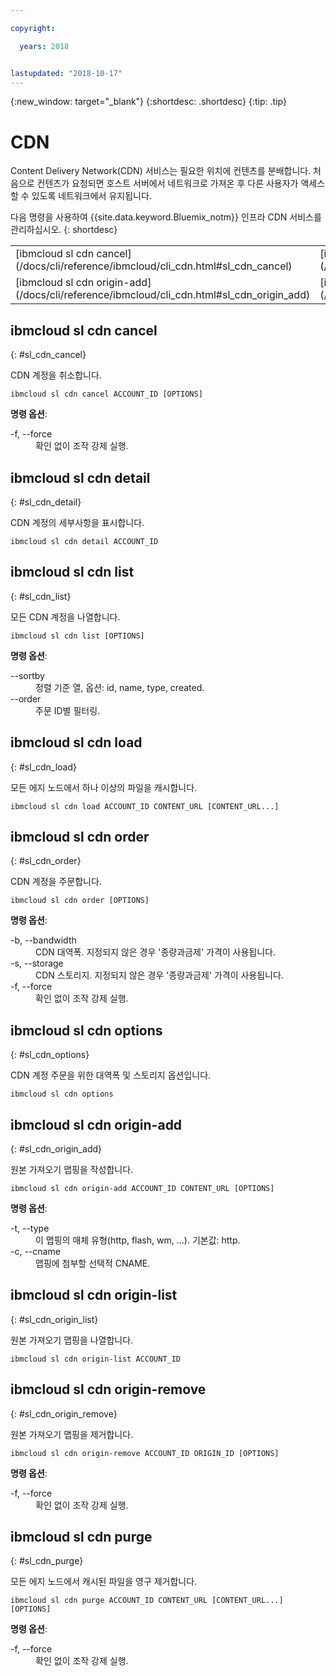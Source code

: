 ```yaml
---

copyright:

  years: 2018


lastupdated: "2018-10-17"
---
```


{:new_window: target="_blank"}
{:shortdesc: .shortdesc}
{:tip: .tip}

# CDN

Content Delivery Network(CDN) 서비스는 필요한 위치에 컨텐츠를 분배합니다. 처음으로 컨텐츠가 요청되면 호스트 서버에서 네트워크로 가져온 후 다른 사용자가 액세스할 수 있도록 네트워크에서 유지됩니다. 

다음 명령을 사용하여 {{site.data.keyword.Bluemix_notm}} 인프라 CDN 서비스를 관리하십시오.
{: shortdesc}

<table summary="명령에 대한 자세한 정보를 제공하는 링크가 있는 알파벳순으로 정렬된 {{site.data.keyword.Bluemix_notm}} 인프라 CDN 명령">
 <thead>
 </thead>
 <tbody>
 <tr>
  <td>[ibmcloud sl cdn cancel](/docs/cli/reference/ibmcloud/cli_cdn.html#sl_cdn_cancel)</td>
  <td>[ibmcloud sl cdn detail](/docs/cli/reference/ibmcloud/cli_cdn.html#sl_cdn_detail)</td>
  <td>[ibmcloud sl cdn list](/docs/cli/reference/ibmcloud/cli_cdn.html#sl_cdn_list)</td>
  <td>[ibmcloud sl cdn load](/docs/cli/reference/ibmcloud/cli_cdn.html#sl_cdn_load)</td>
  <td>[ibmcloud sl cdn order](/docs/cli/reference/ibmcloud/cli_cdn.html#sl_cdn_order)</td>
  <td>[ibmcloud sl cdn options
](/docs/cli/reference/ibmcloud/cli_cdn.html#sl_cdn_options)</td>
   </tr>
 <tr>
  <td>[ibmcloud sl cdn origin-add](/docs/cli/reference/ibmcloud/cli_cdn.html#sl_cdn_origin_add)</td>
  <td>[ibmcloud sl cdn origin-list](/docs/cli/reference/ibmcloud/cli_cdn.html#sl_cdn_origin_list)</td>
  <td>[ibmcloud sl cdn origin-remove](/docs/cli/reference/ibmcloud/cli_cdn.html#sl_cdn_origin_remove)</td>
  <td>[ibmcloud sl cdn purge](/docs/cli/reference/ibmcloud/cli_cdn.html#sl_cdn_purge)</td>
  </tr>
   </tbody>
 </table>

 ## ibmcloud sl cdn cancel
{: #sl_cdn_cancel}

CDN 계정을 취소합니다.
```
ibmcloud sl cdn cancel ACCOUNT_ID [OPTIONS]
```

<strong>명령 옵션</strong>:
<dl>
<dt>-f, --force</dt>
<dd>확인 없이 조작 강제 실행.</dd>
</dl>

## ibmcloud sl cdn detail
{: #sl_cdn_detail}

CDN 계정의 세부사항을 표시합니다.
```
ibmcloud sl cdn detail ACCOUNT_ID
```

## ibmcloud sl cdn list
{: #sl_cdn_list}

모든 CDN 계정을 나열합니다.
```
ibmcloud sl cdn list [OPTIONS]
```

<strong>명령 옵션</strong>:
<dl>
<dt>--sortby</dt>
<dd>정렬 기준 열, 옵션: id, name, type, created.</dd>
<dt>--order</dt>
<dd>주문 ID별 필터링.</dd>
</dl>

## ibmcloud sl cdn load
{: #sl_cdn_load}

모든 에지 노드에서 하나 이상의 파일을 캐시합니다.
```
ibmcloud sl cdn load ACCOUNT_ID CONTENT_URL [CONTENT_URL...]
```

## ibmcloud sl cdn order
{: #sl_cdn_order}

CDN 계정을 주문합니다.
```
ibmcloud sl cdn order [OPTIONS]
```

<strong>명령 옵션</strong>:
<dl>
<dt>-b, --bandwidth</dt>
<dd>CDN 대역폭. 지정되지 않은 경우 '종량과금제' 가격이 사용됩니다.</dd>
<dt>-s, --storage</dt>
<dd>CDN 스토리지. 지정되지 않은 경우 '종량과금제' 가격이 사용됩니다.</dd>
<dt>-f, --force</dt>
<dd>확인 없이 조작 강제 실행.</dd>
</dl>

## ibmcloud sl cdn options
{: #sl_cdn_options}

CDN 계정 주문을 위한 대역폭 및 스토리지 옵션입니다.
```
ibmcloud sl cdn options
```

## ibmcloud sl cdn origin-add
{: #sl_cdn_origin_add}

원본 가져오기 맵핑을 작성합니다.
```
ibmcloud sl cdn origin-add ACCOUNT_ID CONTENT_URL [OPTIONS]
```

<strong>명령 옵션</strong>:
<dl>
<dt>-t, --type</dt>
<dd>이 맵핑의 매체 유형(http, flash, wm, ...). 기본값: http.</dd>
<dt>-c, --cname</dt>
<dd>맵핑에 첨부할 선택적 CNAME.</dd>
</dl>

## ibmcloud sl cdn origin-list
{: #sl_cdn_origin_list}

원본 가져오기 맵핑을 나열합니다.
```
ibmcloud sl cdn origin-list ACCOUNT_ID
```

## ibmcloud sl cdn origin-remove
{: #sl_cdn_origin_remove}

원본 가져오기 맵핑을 제거합니다.
```
ibmcloud sl cdn origin-remove ACCOUNT_ID ORIGIN_ID [OPTIONS]
```

<strong>명령 옵션</strong>:
<dl>
<dt>-f, --force</dt>
<dd>확인 없이 조작 강제 실행.</dd>
</dl>

## ibmcloud sl cdn purge
{: #sl_cdn_purge}

모든 에지 노드에서 캐시된 파일을 영구 제거합니다.
```
ibmcloud sl cdn purge ACCOUNT_ID CONTENT_URL [CONTENT_URL...] [OPTIONS]
```

<strong>명령 옵션</strong>:
<dl>
<dt>-f, --force</dt>
<dd>확인 없이 조작 강제 실행.</dd>
</dl>
